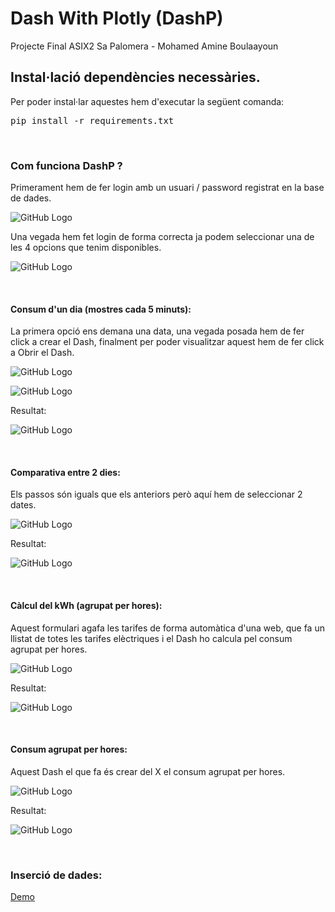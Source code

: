 # Dash With Plotly (DashP)
Projecte Final ASIX2 Sa Palomera - Mohamed Amine Boulaayoun

## Instal·lació dependències necessàries.
Per poder instal·lar aquestes hem d'executar la següent comanda:

<pre>pip install -r requirements.txt</pre>

<br/>

### Com funciona DashP ?

Primerament hem de fer login amb un usuari / password registrat en la base de dades.

![GitHub Logo](/img/1.PNG)

Una vegada hem fet login de forma correcta ja podem seleccionar una de les 4 opcions que tenim disponibles.

![GitHub Logo](/img/2.PNG)

<br/>

#### Consum d'un dia (mostres cada 5 minuts):

La primera opció ens demana una data, una vegada posada hem de fer click a crear el Dash, finalment per poder visualitzar aquest hem de fer click a Obrir el Dash.

![GitHub Logo](/img/3.PNG)

![GitHub Logo](/img/4.PNG)

Resultat:

![GitHub Logo](/img/5.PNG)

<br/>


#### Comparativa entre 2 dies:

Els passos són iguals que els anteriors però aquí hem de seleccionar 2 dates.

![GitHub Logo](/img/6.PNG)

Resultat:

![GitHub Logo](/img/7.PNG)


<br/>


#### Càlcul del kWh (agrupat per hores):

Aquest formulari agafa les tarifes de forma automàtica d'una web, que fa un llistat de totes les tarifes elèctriques i el Dash ho calcula pel consum agrupat per hores.


![GitHub Logo](/img/8.PNG)


Resultat:

![GitHub Logo](/img/9.PNG)


<br/>


#### Consum agrupat per hores:

Aquest Dash el que fa és crear del X el consum agrupat per hores.

![GitHub Logo](/img/11.PNG)


Resultat:

![GitHub Logo](/img/10.PNG)



<br/>

### Inserció de dades:

[Demo](https://youtu.be/A-BjPFdaQC4)
